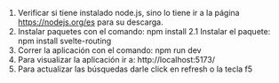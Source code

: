 1. Verificar si tiene instalado node.js, sino lo tiene ir a la página https://nodejs.org/es para su descarga.
2. Instalar paquetes con el comando: npm install
2.1  Instalar el paquete: npm install svelte-routing
3. Correr la aplicación con el comando: npm run dev
4. Para visualizar la aplicación ir a:  http://localhost:5173/
5. Para actualizar las búsquedas darle click en refresh o la tecla f5
